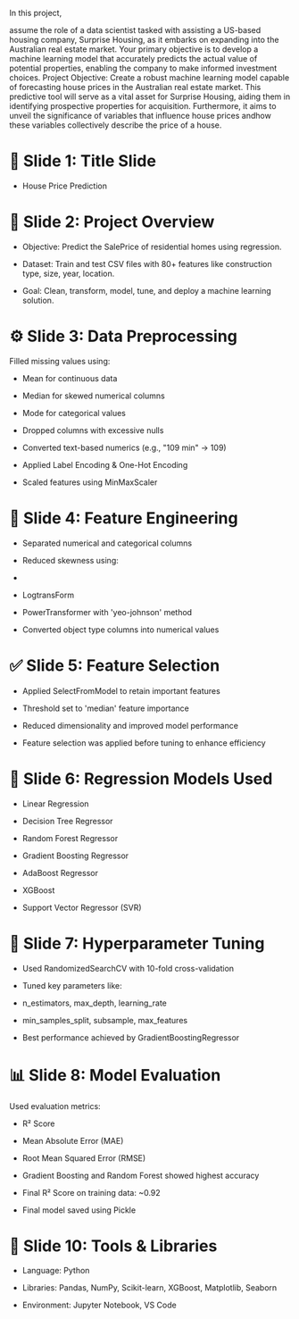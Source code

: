 In this project,

assume the role of a data scientist tasked with assisting a US-based housing company, Surprise Housing,
as it embarks on expanding into the Australian real estate market. Your primary objective is to develop a machine learning model
that accurately predicts the actual value of potential properties, enabling the company to make informed investment choices.
Project Objective: Create a robust machine learning model capable of forecasting house prices in the Australian real estate market.
This predictive tool will serve as a vital asset for Surprise Housing, aiding them in identifying prospective properties
for acquisition. Furthermore, it aims to unveil the significance of variables that influence house prices andhow these variables collectively describe the price of a house.




# 🎯 Slide 1: Title Slide

- House Price Prediction

# 🧠 Slide 2: Project Overview

- Objective: Predict the SalePrice of residential homes using regression.

- Dataset: Train and test CSV files with 80+ features like construction type, size, year, location.

- Goal: Clean, transform, model, tune, and deploy a machine learning solution.

# ⚙️ Slide 3: Data Preprocessing

Filled missing values using:

- Mean for continuous data

- Median for skewed numerical columns

- Mode for categorical values

- Dropped columns with excessive nulls

- Converted text-based numerics (e.g., "109 min" → 109)

- Applied Label Encoding & One-Hot Encoding

- Scaled features using MinMaxScaler

# 🧪 Slide 4: Feature Engineering

- Separated numerical and categorical columns

- Reduced skewness using:
- 
- LogtransForm
  
- PowerTransformer with 'yeo-johnson' method

- Converted object type columns into numerical values


# ✅ Slide 5: Feature Selection

- Applied SelectFromModel to retain important features

- Threshold set to 'median' feature importance

- Reduced dimensionality and improved model performance

- Feature selection was applied before tuning to enhance efficiency

# 🤖 Slide 6: Regression Models Used

- Linear Regression

- Decision Tree Regressor

- Random Forest Regressor

- Gradient Boosting Regressor

- AdaBoost Regressor

- XGBoost

- Support Vector Regressor (SVR)

# 🔧 Slide 7: Hyperparameter Tuning

- Used RandomizedSearchCV with 10-fold cross-validation

- Tuned key parameters like:

- n_estimators, max_depth, learning_rate

- min_samples_split, subsample, max_features

- Best performance achieved by GradientBoostingRegressor

# 📊 Slide 8: Model Evaluation

Used evaluation metrics:

- R² Score

- Mean Absolute Error (MAE)

- Root Mean Squared Error (RMSE)

- Gradient Boosting and Random Forest showed highest accuracy

- Final R² Score on training data: ~0.92

- Final model saved using Pickle


# 🧰 Slide 10: Tools & Libraries

- Language: Python

- Libraries: Pandas, NumPy, Scikit-learn, XGBoost, Matplotlib, Seaborn

- Environment: Jupyter Notebook, VS Code



